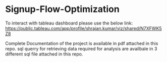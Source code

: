 # Signup-Flow-Optimization

To interact with tableau dashboard please use the below link:
https://public.tableau.com/app/profile/shrajan.kumar/viz/shared/N7XFWK5Z8

Complete Documentation of the project is available in pdf attached in this repo.
sql querry for retrieving data required for analysis are availbale in 3 different sql file attached in this repo.




